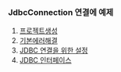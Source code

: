 ### JdbcConnection 연결에 예제 

1. [프로젝트생성](https://github.com/llhbum/JdbcConnection/blob/main/JdbcConnection/src/main/webapp/Memo/1.%ED%94%84%EB%A1%9C%EC%A0%9D%ED%8A%B8%EC%83%9D%EC%84%B1)
2. [기본에러해결](https://github.com/llhbum/JdbcConnection/blob/main/JdbcConnection/src/main/webapp/Memo/2.%EA%B8%B0%EB%B3%B8%EC%97%90%EB%9F%AC%ED%95%B4%EA%B2%B0)
3. [JDBC 연결을 위한 설정](https://github.com/llhbum/JdbcConnection/blob/main/JdbcConnection/src/main/webapp/Memo/3.%20JDBC%EC%97%B0%EA%B2%B0%EC%9D%84%20%EC%9C%84%ED%95%9C%20%EC%84%A4%EC%A0%95)
4. [JDBC 인터페이스](https://github.com/llhbum/JdbcConnection/blob/main/JdbcConnection/src/main/webapp/Memo/4.%20JDBC%20%EC%9D%B8%ED%84%B0%ED%8E%98%EC%9D%B4%EC%8A%A4)
